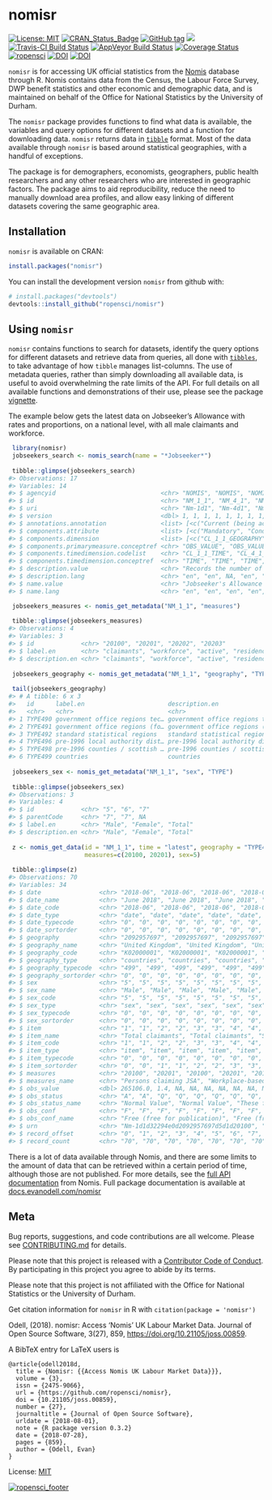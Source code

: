 
<!-- README.md is generated from README.Rmd. Please edit that file -->

# nomisr

[![License:
MIT](https://img.shields.io/badge/License-MIT-blue.svg)](https://opensource.org/licenses/MIT)
[![CRAN\_Status\_Badge](https://www.r-pkg.org/badges/version/nomisr)](https://cran.r-project.org/package=nomisr)
[![GitHub
tag](https://img.shields.io/github/tag/ropensci/nomisr.svg)](https://github.com/ropensci/nomisr)
[![](https://cranlogs.r-pkg.org/badges/grand-total/nomisr)](https://dgrtwo.shinyapps.io/cranview/)
[![Travis-CI Build
Status](https://travis-ci.org/ropensci/nomisr.svg?branch=master)](https://travis-ci.org/ropensci/nomisr)
[![AppVeyor Build
Status](https://ci.appveyor.com/api/projects/status/github/evanodell/nomisr?branch=master&svg=true)](https://ci.appveyor.com/project/evanodell/nomisr)
[![Coverage
Status](https://img.shields.io/codecov/c/github/ropensci/nomisr/master.svg)](https://codecov.io/github/ropensci/nomisr?branch=master)
[![ropensci](https://badges.ropensci.org/190_status.svg)](https://github.com/ropensci/onboarding/issues/190)
[![DOI](https://zenodo.org/badge/DOI/10.5281/zenodo.1246845.svg)](https://doi.org/10.5281/zenodo.1246845)
[![DOI](http://joss.theoj.org/papers/10.21105/joss.00859/status.svg)](https://doi.org/10.21105/joss.00859)

`nomisr` is for accessing UK official statistics from the
[Nomis](https://www.nomisweb.co.uk/) database through R. Nomis contains
data from the Census, the Labour Force Survey, DWP benefit statistics
and other economic and demographic data, and is maintained on behalf of
the Office for National Statistics by the University of Durham.

The `nomisr` package provides functions to find what data is available,
the variables and query options for different datasets and a function
for downloading data. `nomisr` returns data in
[`tibble`](https://cran.r-project.org/package=tibble) format. Most of
the data available through `nomisr` is based around statistical
geographies, with a handful of exceptions.

The package is for demographers, economists, geographers, public health
researchers and any other researchers who are interested in geographic
factors. The package aims to aid reproducibility, reduce the need to
manually download area profiles, and allow easy linking of different
datasets covering the same geographic area.

## Installation

`nomisr` is available on CRAN:

``` r
install.packages("nomisr")
```

You can install the development version `nomisr` from github with:

``` r
# install.packages("devtools")
devtools::install_github("ropensci/nomisr")
```

## Using `nomisr`

`nomisr` contains functions to search for datasets, identify the query
options for different datasets and retrieve data from queries, all done
with [`tibbles`](http://tibble.tidyverse.org/), to take advantage of how
`tibble` manages list-columns. The use of metadata queries, rather than
simply downloading all available data, is useful to avoid overwhelming
the rate limits of the API. For full details on all available functions
and demonstrations of their use, please see the package
[vignette](https://docs.evanodell.com/nomisr/articles/introduction.html).

The example below gets the latest data on Jobseeker’s Allowance with
rates and proportions, on a national level, with all male claimants and
workforce.

``` r
 library(nomisr)
 jobseekers_search <- nomis_search(name = "*Jobseeker*")
 
 tibble::glimpse(jobseekers_search)
#> Observations: 17
#> Variables: 14
#> $ agencyid                             <chr> "NOMIS", "NOMIS", "NOMIS"...
#> $ id                                   <chr> "NM_1_1", "NM_4_1", "NM_8...
#> $ uri                                  <chr> "Nm-1d1", "Nm-4d1", "Nm-8...
#> $ version                              <dbl> 1, 1, 1, 1, 1, 1, 1, 1, 1...
#> $ annotations.annotation               <list> [<c("Current (being acti...
#> $ components.attribute                 <list> [<c("Mandatory", "Condit...
#> $ components.dimension                 <list> [<c("CL_1_1_GEOGRAPHY", ...
#> $ components.primarymeasure.conceptref <chr> "OBS_VALUE", "OBS_VALUE",...
#> $ components.timedimension.codelist    <chr> "CL_1_1_TIME", "CL_4_1_TI...
#> $ components.timedimension.conceptref  <chr> "TIME", "TIME", "TIME", "...
#> $ description.value                    <chr> "Records the number of pe...
#> $ description.lang                     <chr> "en", "en", NA, "en", "en...
#> $ name.value                           <chr> "Jobseeker's Allowance wi...
#> $ name.lang                            <chr> "en", "en", "en", "en", "...

 jobseekers_measures <- nomis_get_metadata("NM_1_1", "measures")
 
 tibble::glimpse(jobseekers_measures)
#> Observations: 4
#> Variables: 3
#> $ id             <chr> "20100", "20201", "20202", "20203"
#> $ label.en       <chr> "claimants", "workforce", "active", "residence"
#> $ description.en <chr> "claimants", "workforce", "active", "residence"
 
 jobseekers_geography <- nomis_get_metadata("NM_1_1", "geography", "TYPE")
 
 tail(jobseekers_geography)
#> # A tibble: 6 x 3
#>   id      label.en                       description.en                   
#>   <chr>   <chr>                          <chr>                            
#> 1 TYPE490 government office regions tec… government office regions tec / …
#> 2 TYPE491 government office regions (fo… government office regions (forme…
#> 3 TYPE492 standard statistical regions   standard statistical regions     
#> 4 TYPE496 pre-1996 local authority dist… pre-1996 local authority distric…
#> 5 TYPE498 pre-1996 counties / scottish … pre-1996 counties / scottish reg…
#> 6 TYPE499 countries                      countries
 
 jobseekers_sex <- nomis_get_metadata("NM_1_1", "sex", "TYPE")
 
 tibble::glimpse(jobseekers_sex)
#> Observations: 3
#> Variables: 4
#> $ id             <chr> "5", "6", "7"
#> $ parentCode     <chr> "7", "7", NA
#> $ label.en       <chr> "Male", "Female", "Total"
#> $ description.en <chr> "Male", "Female", "Total"
 
 z <- nomis_get_data(id = "NM_1_1", time = "latest", geography = "TYPE499",
                     measures=c(20100, 20201), sex=5)
 
 tibble::glimpse(z)
#> Observations: 70
#> Variables: 34
#> $ date                <chr> "2018-06", "2018-06", "2018-06", "2018-06"...
#> $ date_name           <chr> "June 2018", "June 2018", "June 2018", "Ju...
#> $ date_code           <chr> "2018-06", "2018-06", "2018-06", "2018-06"...
#> $ date_type           <chr> "date", "date", "date", "date", "date", "d...
#> $ date_typecode       <chr> "0", "0", "0", "0", "0", "0", "0", "0", "0...
#> $ date_sortorder      <chr> "0", "0", "0", "0", "0", "0", "0", "0", "0...
#> $ geography           <chr> "2092957697", "2092957697", "2092957697", ...
#> $ geography_name      <chr> "United Kingdom", "United Kingdom", "Unite...
#> $ geography_code      <chr> "K02000001", "K02000001", "K02000001", "K0...
#> $ geography_type      <chr> "countries", "countries", "countries", "co...
#> $ geography_typecode  <chr> "499", "499", "499", "499", "499", "499", ...
#> $ geography_sortorder <chr> "0", "0", "0", "0", "0", "0", "0", "0", "0...
#> $ sex                 <chr> "5", "5", "5", "5", "5", "5", "5", "5", "5...
#> $ sex_name            <chr> "Male", "Male", "Male", "Male", "Male", "M...
#> $ sex_code            <chr> "5", "5", "5", "5", "5", "5", "5", "5", "5...
#> $ sex_type            <chr> "sex", "sex", "sex", "sex", "sex", "sex", ...
#> $ sex_typecode        <chr> "0", "0", "0", "0", "0", "0", "0", "0", "0...
#> $ sex_sortorder       <chr> "0", "0", "0", "0", "0", "0", "0", "0", "0...
#> $ item                <chr> "1", "1", "2", "2", "3", "3", "4", "4", "9...
#> $ item_name           <chr> "Total claimants", "Total claimants", "Stu...
#> $ item_code           <chr> "1", "1", "2", "2", "3", "3", "4", "4", "9...
#> $ item_type           <chr> "item", "item", "item", "item", "item", "i...
#> $ item_typecode       <chr> "0", "0", "0", "0", "0", "0", "0", "0", "0...
#> $ item_sortorder      <chr> "0", "0", "1", "1", "2", "2", "3", "3", "4...
#> $ measures            <chr> "20100", "20201", "20100", "20201", "20100...
#> $ measures_name       <chr> "Persons claiming JSA", "Workplace-based e...
#> $ obs_value           <dbl> 265106.0, 1.4, NA, NA, NA, NA, NA, NA, NA,...
#> $ obs_status          <chr> "A", "A", "Q", "Q", "Q", "Q", "Q", "Q", "Q...
#> $ obs_status_name     <chr> "Normal Value", "Normal Value", "These fig...
#> $ obs_conf            <chr> "F", "F", "F", "F", "F", "F", "F", "F", "F...
#> $ obs_conf_name       <chr> "Free (free for publication)", "Free (free...
#> $ urn                 <chr> "Nm-1d1d32294e0d2092957697d5d1d20100", "Nm...
#> $ record_offset       <chr> "0", "1", "2", "3", "4", "5", "6", "7", "8...
#> $ record_count        <chr> "70", "70", "70", "70", "70", "70", "70", ...
```

There is a lot of data available through Nomis, and there are some
limits to the amount of data that can be retrieved within a certain
period of time, although those are not published. For more details, see
the [full API documentation](https://www.nomisweb.co.uk/api/v01/help)
from Nomis. Full package documentation is available at
[docs.evanodell.com/nomisr](https://docs.evanodell.com/nomisr)

## Meta

Bug reports, suggestions, and code contributions are all welcome. Please
see [CONTRIBUTING.md](CONTRIBUTING.md) for details.

Please note that this project is released with a [Contributor Code of
Conduct](CONDUCT.md). By participating in this project you agree to
abide by its terms.

Please note that this project is not affiliated with the Office for
National Statistics or the University of Durham.

Get citation information for `nomisr` in R with `citation(package =
'nomisr')`

Odell, (2018). nomisr: Access ‘Nomis’ UK Labour Market Data. Journal of
Open Source Software, 3(27), 859, <https://doi.org/10.21105/joss.00859>.

A BibTeX entry for LaTeX users is

    @article{odell2018d,
      title = {Nomisr: {{Access Nomis UK Labour Market Data}}},
      volume = {3},
      issn = {2475-9066},
      url = {https://github.com/ropensci/nomisr},
      doi = {10.21105/joss.00859},
      number = {27},
      journaltitle = {Journal of Open Source Software},
      urldate = {2018-08-01},
      note = {R package version 0.3.2}
      date = {2018-07-28},
      pages = {859},
      author = {Odell, Evan}
    }

License:
[MIT](LICENSE.md)

[![ropensci\_footer](https://ropensci.org/public_images/ropensci_footer.png)](https://ropensci.org)
